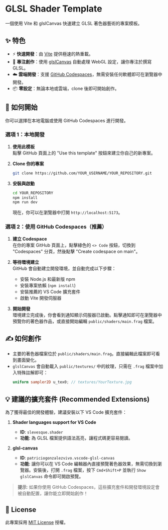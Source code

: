 # GLSL Shader Template

一個使用 Vite 和 glslCanvas 快速建立 GLSL 著色器藝術的專案模板。

## ✨ 特色

-   ⚡️ **快速開發**：由 [Vite](https://vitejs.dev/) 提供極速的熱重載。
-   🎨 **專注創作**：使用 [glslCanvas](https://github.com/patriciogonzalezvivo/glslCanvas) 自動處理 WebGL 設定，讓你專注於撰寫 GLSL。
-   ☁️ **雲端開發**：支援 [GitHub Codespaces](https://github.com/features/codespaces)，無需安裝任何軟體即可在瀏覽器中開發。
-   📦 **零設定**：無論本地或雲端，clone 後即可開始創作。

## 🚀 如何開始

你可以選擇在本地電腦或使用 GitHub Codespaces 進行開發。

### 選項 1：本地開發

1.  **使用此模板**  
    點擊 GitHub 頁面上的 "Use this template" 按鈕來建立你自己的新專案。

2.  **Clone 你的專案**
    ```bash
    git clone https://github.com/YOUR_USERNAME/YOUR_REPOSITORY.git
    ```

3.  **安裝與啟動**
    ```bash
    cd YOUR_REPOSITORY
    npm install
    npm run dev
    ```
    現在，你可以在瀏覽器中打開 `http://localhost:5173`。

### 選項 2：使用 GitHub Codespaces（推薦）

1.  **建立 Codespace**  
    在你的專案 GitHub 頁面上，點擊綠色的 `<> Code` 按鈕，切換到 "Codespaces" 分頁，然後點擊 "Create codespace on main"。

2.  **等待環境建立**  
    GitHub 會自動建立開發環境，並自動完成以下步驟：
    - 安裝 Node.js 和最新版 npm
    - 安裝專案依賴 (`npm install`)
    - 安裝推薦的 VS Code 擴充套件
    - 啟動 Vite 開發伺服器

3.  **開始開發**  
    環境建立完成後，你會看到通知顯示伺服器已啟動。點擊通知即可在瀏覽器中預覽你的著色器作品，或直接開始編輯 `public/shaders/main.frag` 檔案。

## ✍️ 如何創作

-   主要的著色器檔案位於 `public/shaders/main.frag`。直接編輯此檔案即可看到畫面變化。
-   `glslCanvas` 會自動載入 `public/textures/` 中的紋理，只需在 `.frag` 檔案中加入特殊註解即可：
    ```glsl
    uniform sampler2D u_tex0; // textures/YourTexture.jpg
    ```

## 💡 建議的擴充套件 (Recommended Extensions)

為了獲得最佳的開發體驗，建議安裝以下 VS Code 擴充套件：

1.  **Shader languages support for VS Code**
    -   **ID**: `slevesque.shader`
    -   **功能**: 為 GLSL 檔案提供語法高亮，讓程式碼更容易閱讀。

2.  **glsl-canvas**
    -   **ID**: `patriciogonzalezvivo.vscode-glsl-canvas`
    -   **功能**: 讓你可以在 VS Code 編輯器內直接預覽著色器效果，無需切換到瀏覽器。安裝後，打開 `.frag` 檔案，按下 `Cmd+Shift+P` 並執行 `Show glslCanvas` 命令即可開啟預覽。

> **提示**: 如果你使用 GitHub Codespaces，這些擴充套件和開發環境設定會被自動配置，讓你能立即開始創作！

## 📄 License

此專案採用 [MIT License](LICENSE) 授權。